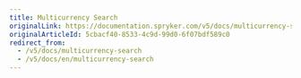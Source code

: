 ```yaml
---
title: Multicurrency Search
originalLink: https://documentation.spryker.com/v5/docs/multicurrency-search
originalArticleId: 5cbacf40-8533-4c9d-99d0-6f07bdf589c0
redirect_from:
  - /v5/docs/multicurrency-search
  - /v5/docs/en/multicurrency-search
---
```



